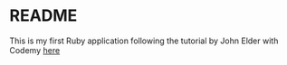 # README

This is my first Ruby application following the tutorial by John Elder with Codemy [here](https://www.youtube.com/watch?v=fmyvWz5TUWg)
